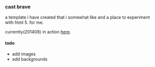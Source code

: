 ### cast brave

a template i have created that i somewhat like and
a place to experiment with html 5. for me.

currently(201408) in action [here][1].

[1]:http://rever0f.github.io/

#### todo

 - add images
 - add backgrounds